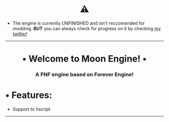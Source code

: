 <h1 align="center">⚠️</h1>

* The engine is currently UNFINISHED and isn't reccomended for modding. **BUT** you can always check for progress on it by checking [my twitter!](https://x.com/toffee_caramel_)

----------------------------------------------

<h1 align="center">• Welcome to Moon Engine! • </h1>
<h3 align="center">A FNF engine based on Forever Engine!</h3>

# • Features:
* Support to hscript

----------------------------------------------

